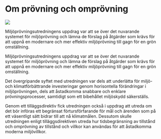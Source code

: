 # Om prövning och omprövning

![](/contentassets/2273dccfd33442cbb95e2dc3207e0c27/sou202233.jpg?width=150&quality=85)

Miljöprövningsutredningens uppdrag var att se över det nuvarande systemet för miljöprövning och lämna de förslag på åtgärder som krävs för att uppnå en modernare och mer effektiv miljöprövning till gagn för en grön omställning.

Miljöprövningsutredningens uppdrag var att se över det nuvarande systemet för miljöprövning och lämna de förslag på åtgärder som krävs för att uppnå en modernare och mer effektiv miljöprövning till gagn för en grön omställning.

Det övergripande syftet med utredningen var dels att underlätta för miljö- och klimatförbättrande investeringar genom horisontella förändringar i miljöprövningen, dels att åstadkomma snabbare och enklare prövningsprocesser, samtidigt som ett bibehållet miljöskydd säkerställs.

Genom ett tilläggsdirektiv fick utredningen också i uppdrag att utreda om det bör införas ett begränsat förtursförfarande för mål och ärenden som på ett väsentligt sätt bidrar till att nå klimatmålen. Dessutom skulle utredningen enligt tilläggsdirektiven utreda hur tidsbegränsning av tillstånd och omprövning av tillstånd och villkor kan användas för att åstadkomma moderna miljövillkor.
